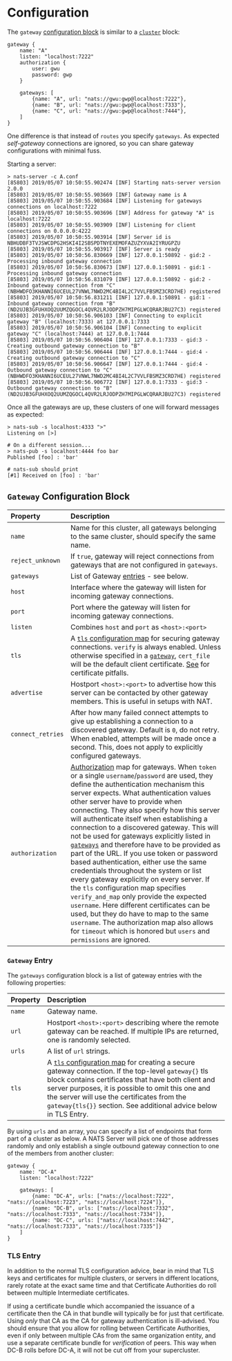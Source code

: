 # Configuration

The `gateway` [configuration block](gateway.md#gateway-configuration-block) is similar to a [`cluster`](../clustering/cluster_config.md) block:

```text
gateway {
    name: "A"
    listen: "localhost:7222"
    authorization {
        user: gwu
        password: gwp
    }

    gateways: [
        {name: "A", url: "nats://gwu:gwp@localhost:7222"},
        {name: "B", url: "nats://gwu:gwp@localhost:7333"},
        {name: "C", url: "nats://gwu:gwp@localhost:7444"},
    ]
}
```

One difference is that instead of `routes` you specify `gateways`. As expected _self-gateway_ connections are ignored, so you can share gateway configurations with minimal fuss.

Starting a server:

```text
> nats-server -c A.conf
[85803] 2019/05/07 10:50:55.902474 [INF] Starting nats-server version 2.0.0
[85803] 2019/05/07 10:50:55.903669 [INF] Gateway name is A
[85803] 2019/05/07 10:50:55.903684 [INF] Listening for gateways connections on localhost:7222
[85803] 2019/05/07 10:50:55.903696 [INF] Address for gateway "A" is localhost:7222
[85803] 2019/05/07 10:50:55.903909 [INF] Listening for client connections on 0.0.0.0:4222
[85803] 2019/05/07 10:50:55.903914 [INF] Server id is NBHUDBF3TVJSWCDPG2HSKI4I2SBSPDTNYEXEMOFAZUZYXVA2IYRUGPZU
[85803] 2019/05/07 10:50:55.903917 [INF] Server is ready
[85803] 2019/05/07 10:50:56.830669 [INF] 127.0.0.1:50892 - gid:2 - Processing inbound gateway connection
[85803] 2019/05/07 10:50:56.830673 [INF] 127.0.0.1:50891 - gid:1 - Processing inbound gateway connection
[85803] 2019/05/07 10:50:56.831079 [INF] 127.0.0.1:50892 - gid:2 - Inbound gateway connection from "C" (NBHWDFO3KHANNI6UCEUL27VNWL7NWD2MC4BI4L2C7VVLFBSMZ3CRD7HE) registered
[85803] 2019/05/07 10:50:56.831211 [INF] 127.0.0.1:50891 - gid:1 - Inbound gateway connection from "B" (ND2UJB3GFUHXOQ2UUMZQGOCL4QVR2LRJODPZH7MIPGLWCQRARJBU27C3) registered
[85803] 2019/05/07 10:50:56.906103 [INF] Connecting to explicit gateway "B" (localhost:7333) at 127.0.0.1:7333
[85803] 2019/05/07 10:50:56.906104 [INF] Connecting to explicit gateway "C" (localhost:7444) at 127.0.0.1:7444
[85803] 2019/05/07 10:50:56.906404 [INF] 127.0.0.1:7333 - gid:3 - Creating outbound gateway connection to "B"
[85803] 2019/05/07 10:50:56.906444 [INF] 127.0.0.1:7444 - gid:4 - Creating outbound gateway connection to "C"
[85803] 2019/05/07 10:50:56.906647 [INF] 127.0.0.1:7444 - gid:4 - Outbound gateway connection to "C" (NBHWDFO3KHANNI6UCEUL27VNWL7NWD2MC4BI4L2C7VVLFBSMZ3CRD7HE) registered
[85803] 2019/05/07 10:50:56.906772 [INF] 127.0.0.1:7333 - gid:3 - Outbound gateway connection to "B" (ND2UJB3GFUHXOQ2UUMZQGOCL4QVR2LRJODPZH7MIPGLWCQRARJBU27C3) registered
```

Once all the gateways are up, these clusters of one will forward messages as expected:

```text
> nats-sub -s localhost:4333 ">"
Listening on [>]

# On a different session...
> nats-pub -s localhost:4444 foo bar
Published [foo] : 'bar'

# nats-sub should print 
[#1] Received on [foo] : 'bar'
```

## `Gateway` Configuration Block

| Property | Description |
| :--- | :--- |
| `name` | Name for this cluster, all gateways belonging to the same cluster, should specify the same name. |
| `reject_unknown` | If `true`, gateway will reject connections from gateways that are not configured in `gateways`. |
| `gateways` | List of Gateway [entries](gateway.md#gateway-entry) - see below. |
| `host` | Interface where the gateway will listen for incoming gateway connections. |
| `port` | Port where the gateway will listen for incoming gateway connections. |
| `listen` | Combines `host` and `port` as `<host>:<port>` |
| `tls` | A [`tls` configuration map](../securing_nats/tls.md) for securing gateway connections. `verify` is always enabled. Unless otherwise specified in a [`gateway`](gateway.md#gateway-entry), `cert_file` will be the default client certificate. [See](../securing_nats/tls.md#wrong-key-usage) for certificate pitfalls. |
| `advertise` | Hostport `<host>:<port>` to advertise how this server can be contacted by other gateway members. This is useful in setups with NAT. |
| `connect_retries` | After how many failed connect attempts to give up establishing a connection to a discovered gateway. Default is `0`, do not retry. When enabled, attempts will be made once a second. This, does not apply to explicitly configured gateways. |
| `authorization` | [Authorization](../securing_nats/auth_intro/#authorization-map) map for gateways. When `token` or a single `username`/`password` are used, they define the authentication mechanism this server expects. What authentication values other server have to provide when connecting. They also specify how this server will authenticate itself when establishing a connection to a discovered gateway. This will not be used for gateways explicitly listed in [`gateways`](gateway.md#gateway-entry) and therefore have to be provided as part of the URL. If you use token or password based authentication, either use the same credentials throughout the system or list every gateway explicitly on every server. If the `tls` configuration map specifies `verify_and_map` only provide the expected `username`. Here different certificates can be used, but they do have to map to the same `username`. The authorization map also allows for `timeout` which is honored but `users` and `permissions` are ignored. |

### `Gateway` Entry

The `gateways` configuration block is a list of gateway entries with the following properties:

| Property | Description |
| :--- | :--- |
| `name` | Gateway name. |
| `url` | Hostport `<host>:<port>` describing where the remote gateway can be reached. If multiple IPs are returned, one is randomly selected. |
| `urls` | A list of `url` strings. |
| `tls` | A [`tls` configuration map](../securing_nats/tls.md) for creating a secure gateway connection. If the top-level `gateway{}` tls block contains certificates that have both client and server purposes, it is possible to omit this one and the server will use the certificates from the `gateway{tls{}}` section. See additional advice below in TLS Entry. |

By using `urls` and an array, you can specify a list of endpoints that form part of a cluster as below. A NATS Server will pick one of those addresses randomly and only establish a single outbound gateway connection to one of the members from another cluster:

```text
gateway {
    name: "DC-A"
    listen: "localhost:7222"

    gateways: [
        {name: "DC-A", urls: ["nats://localhost:7222", "nats://localhost:7223", "nats://localhost:7224"]},
        {name: "DC-B", urls: ["nats://localhost:7332", "nats://localhost:7333", "nats://localhost:7334"]},
        {name: "DC-C", urls: ["nats://localhost:7442", "nats://localhost:7333", "nats://localhost:7335"]}
    ]
}
```

### TLS Entry

In addition to the normal TLS configuration advice, bear in mind that TLS keys and certificates for multiple clusters, or servers in different locations, rarely rotate at the exact same time and that Certificate Authorities do roll between multiple Intermediate certificates.

If using a certificate bundle which accompanied the issuance of a certificate then the CA in that bundle will typically be for just that certificate. Using _only_ that CA as the CA for gateway authentication is ill-advised. You should ensure that you allow for rolling between Certificate Authorities, even if only between multiple CAs from the same organization entity, and use a separate certificate bundle for _verification_ of peers. This way when DC-B rolls before DC-A, it will not be cut off from your supercluster.

